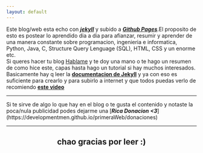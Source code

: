 ```yaml
---
layout: default
---
```

Este blog/web esta echo con [<b><em>jekyll</em></b>](https://jekyllrb.com/) y subido a [<b><em>Github Pages</em></b>](https://pages.github.com/).El proposito de esto es postear lo aprendido dia a dia para afianzar, resumir y aprender de una manera constante sobre programacion, ingenieria e informatica, Python, Java, C, Structure Query Lenguage (SQL), HTML, CSS y un enorme etc.
<br>
Si queres hacer tu blog [Hablame](https://developmentmen.github.io/primeraWeb/contact) y te doy una mano o te hago un resumen de como hice este, capas hasta hago un tutorial si hay muchos interesados. Basicamente hay q leer la [<b>documentacion de Jekyll</b>](https://jekyllrb.com/docs/) y ya con eso es suficiente para crearlo y para subirlo a internet y que todos puedas verlo de recomiendo [<b>este video</b>](https://www.youtube.com/watch?v=fqFjuX4VZmU&list=PLLAZ4kZ9dFpOPV5C5Ay0pHaa0RJFhcmcB&index=19)
<hr>
Si te sirve de algo lo que hay en el blog o te gusta el contenido y notaste la poca/nula publicidad 
podes dejarme una [<b><em>Rica Donacion <3</em></b>](https://developmentmen.github.io/primeraWeb/donaciones)
<hr>
<h2 style="text-align: center;">chao gracias por leer :)</h2>